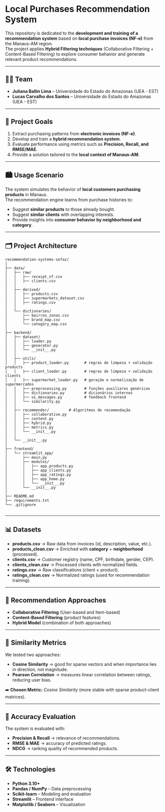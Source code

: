 # Local Purchases Recommendation System

This repository is dedicated to the **development and training of a recommendation system** based on **local purchase invoices (NF-e)** from the Manaus-AM region.  
The project applies **Hybrid Filtering techniques** (Collaborative Filtering + Content-Based Filtering) to explore consumer behavior and generate relevant product recommendations.

---

## 👩‍🎓 Team
- **Juliana Ballin Lima** – Universidade do Estado do Amazonas (UEA - EST)  
- **Lucas Carvalho dos Santos** – Universidade do Estado do Amazonas (UEA - EST)  

---

## 🎯 Project Goals
1. Extract purchasing patterns from **electronic invoices (NF-e)**.  
2. Develop and train a **hybrid recommendation system**.  
3. Evaluate performance using metrics such as **Precision, Recall, and RMSE/MAE**.  
4. Provide a solution tailored to the **local context of Manaus-AM**.  

---

## 🏙️ Usage Scenario
The system simulates the behavior of **local customers purchasing products** in Manaus.  
The recommendation engine learns from purchase histories to:  
- Suggest **similar products** to those already bought.  
- Suggest **similar clients** with overlapping interests.  
- Provide insights into **consumer behavior by neighborhood and category**.  

---

## 🗂️ Project Architecture
```
recommendation-systems-sefaz/
│
├── data/
│   ├── raw/                
│   │   ├── receipt_nf.csv
│   │   ├── clients.csv
│   │
│   ├── derived/            
│   │   ├── products.csv
│   │   ├── supermarkets_dataset.csv
│   │   ├── ratings.csv
│   │
│   └── dictionaries/        
│       ├── bairros_zonas.csv
│       ├── brand_map.csv
│       └── category_map.csv
│
├── backend/
│   ├── dataset/             
│   │   ├── loader.py       
│   │   ├── generator.py     
│   │   └── __init__.py
│   │
│   ├── utils/
│   │   ├── product_loader.py       # regras de limpeza + validação products
│   │   ├── client_loader.py        # regras de limpeza + validação clients
│   │   ├── supermarket_loader.py   # geração e normalização de supermercados
│   │   ├── preprocessing.py        # funções auxiliares genéricas
│   │   ├── dictionaries.py         # dicionários internos
│   │   ├── ui_messages.py          # feedback frontend
│   │   └── similarity.py
│   │
│   ├── recommender/         # Algoritmos de recomendação
│   │   ├── collaborative.py
│   │   ├── content.py
│   │   ├── hybrid.py
│   │   ├── metrics.py
│   │   └── __init__.py
│   │
│   └── __init__.py
│
├── frontend/
│   └── streamlit_app/
│       ├── main.py
│       ├── modules/
│       │   ├── app_products.py
│       │   ├── app_clients.py
│       │   ├── app_ratings.py
│       │   ├── app_home.py
│       │   └── __init__.py
│       └── __init__.py
│
├── README.md
├── requirements.txt
└── .gitignore


```
---

## 📊 Datasets

- **products.csv** → Raw data from invoices (id, description, value, etc.).  
- **products_clean.csv** → Enriched with **category** + **neighborhood** (processed).  
- **clients.csv** → Customer registry (name, CPF, birthdate, gender, CEP).  
- **clients_clean.csv** → Processed clients with normalized fields.  
- **ratings.csv** → Raw classifications (client × product).  
- **ratings_clean.csv** → Normalized ratings (used for recommendation training).  

---

## 🤝 Recommendation Approaches

- **Collaborative Filtering** (User-based and Item-based)  
- **Content-Based Filtering** (product features)  
- **Hybrid Model** (combination of both approaches)  

---

## 📐 Similarity Metrics

We tested two approaches:  
- **Cosine Similarity** → good for sparse vectors and when importance lies in direction, not magnitude.  
- **Pearson Correlation** → measures linear correlation between ratings, reducing user bias.  

➡️ **Chosen Metric:** *Cosine Similarity* (more stable with sparse product-client matrices).  

---

## 📏 Accuracy Evaluation
The system is evaluated with:  
- **Precision & Recall** → relevance of recommendations.  
- **RMSE & MAE** → accuracy of predicted ratings.  
- **NDCG** → ranking quality of recommended products.  

---

## 🛠️ Technologies
- **Python 3.10+**  
- **Pandas / NumPy** – Data preprocessing  
- **Scikit-learn** – Modeling and evaluation  
- **Streamlit** – Frontend interface  
- **Matplotlib / Seaborn** – Visualization  
